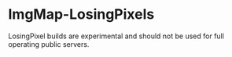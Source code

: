 ImgMap-LosingPixels
===================

LosingPixel builds are experimental and should not be used for full operating public servers.